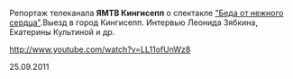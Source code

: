 Репортаж телеканала **ЯМТВ Кингисепп** о спектакле ["Беда от нежного сердца"][0].Выезд в город Кингисепп. Интервью Леонида Зябкина, Екатерины Культиной и др.


http://www.youtube.com/watch?v=LL11ofUnWz8



25.09.2011

[0]: ../../performance/beda-ot-nezhnogo-serdtsa "Беда от нежного сердца"